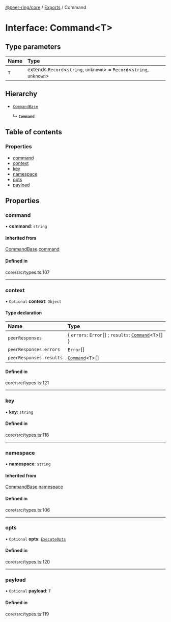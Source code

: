 [@peer-ring/core](../README.md) / [Exports](../modules.md) / Command

# Interface: Command\<T\>

## Type parameters

| Name | Type                                                                      |
| :--- | :------------------------------------------------------------------------ |
| `T`  | extends `Record`\<`string`, `unknown`\> = `Record`\<`string`, `unknown`\> |

## Hierarchy

- [`CommandBase`](CommandBase.md)

  ↳ **`Command`**

## Table of contents

### Properties

- [command](Command.md#command)
- [context](Command.md#context)
- [key](Command.md#key)
- [namespace](Command.md#namespace)
- [opts](Command.md#opts)
- [payload](Command.md#payload)

## Properties

### command

• **command**: `string`

#### Inherited from

[CommandBase](CommandBase.md).[command](CommandBase.md#command)

#### Defined in

core/src/types.ts:107

---

### context

• `Optional` **context**: `Object`

#### Type declaration

| Name                    | Type                                                                   |
| :---------------------- | :--------------------------------------------------------------------- |
| `peerResponses`         | \{ `errors`: `Error`[] ; `results`: [`Command`](Command.md)\<`T`\>[] } |
| `peerResponses.errors`  | `Error`[]                                                              |
| `peerResponses.results` | [`Command`](Command.md)\<`T`\>[]                                       |

#### Defined in

core/src/types.ts:121

---

### key

• **key**: `string`

#### Defined in

core/src/types.ts:118

---

### namespace

• **namespace**: `string`

#### Inherited from

[CommandBase](CommandBase.md).[namespace](CommandBase.md#namespace)

#### Defined in

core/src/types.ts:106

---

### opts

• `Optional` **opts**: [`ExecuteOpts`](ExecuteOpts.md)

#### Defined in

core/src/types.ts:120

---

### payload

• `Optional` **payload**: `T`

#### Defined in

core/src/types.ts:119
